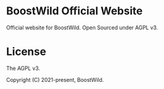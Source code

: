 # BoostWild Official Website

Official website for BoostWild. Open Sourced under AGPL v3.


# License


The AGPL v3.

Copyright (C) 2021-present, BoostWild.

